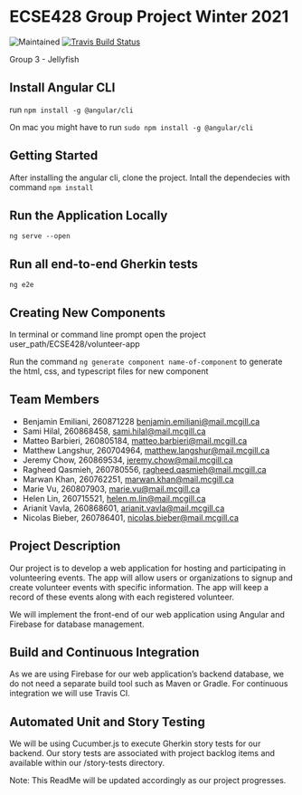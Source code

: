 # ECSE428 Group Project Winter 2021
![Maintained][maintained-badge]
[![Travis Build Status][build-badge]][build]

Group 3 - Jellyfish

## Install Angular CLI

run `npm install -g @angular/cli`

On mac you might have to run `sudo npm install -g @angular/cli`

## Getting Started
After installing the angular cli, clone the project.
Intall the dependecies with command `npm install`

## Run the Application Locally
`ng serve --open`

## Run all end-to-end Gherkin tests
`ng e2e`

## Creating New Components
In terminal or command line prompt open the project user_path/ECSE428/volunteer-app

Run the command `ng generate component name-of-component` to generate the html, css, and typescript files for
new component

## Team Members
- Benjamin Emiliani, 260871228  benjamin.emiliani@mail.mcgill.ca
- Sami Hilal, 260868458, sami.hilal@mail.mcgill.ca
- Matteo Barbieri, 260805184, matteo.barbieri@mail.mcgill.ca
- Matthew Langshur, 260704964, matthew.langshur@mail.mcgill.ca
- Jeremy Chow, 260869534, jeremy.chow@mail.mcgill.ca
- Ragheed Qasmieh, 260780556, ragheed.qasmieh@mail.mcgill.ca
- Marwan Khan, 260762251, marwan.khan@mail.mcgill.ca
- Marie Vu, 260807903, marie.vu@mail.mcgill.ca
- Helen Lin, 260715521, helen.m.lin@mail.mcgill.ca
- Arianit Vavla, 260868601, arianit.vavla@mail.mcgill.ca
- Nicolas Bieber, 260786401, nicolas.bieber@mail.mcgill.ca

## Project Description
Our project is to develop a web application for hosting and participating in volunteering events. The app will allow users or organizations to signup and create volunteer events with specific information. The app will keep a record of these events along with each registered volunteer.

We will implement the front-end of our web application using Angular and Firebase for database management.

## Build and Continuous Integration
As we are using Firebase for our web application’s backend database, we do not need a separate build tool such as Maven or Gradle. For continuous integration we will use Travis CI.

## Automated Unit and Story Testing
We will be using Cucumber.js to execute Gherkin story tests for our backend. Our story tests are associated with project backlog items and available within our /story-tests directory.


Note: This ReadMe will be updated accordingly as our project progresses.



[maintained-badge]: https://img.shields.io/badge/maintained-yes-brightgreen
[build-badge]: https://travis-ci.org/BenjaminEmiliani/ECSE428.svg?branch=dev
[build]: https://travis-ci.org/BenjaminEmiliani/ECSE428
